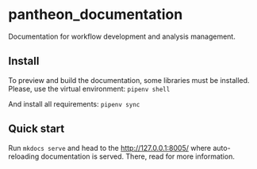 # pantheon_documentation

Documentation for workflow development and analysis management.

## Install

To preview and build the documentation, some libraries must be installed. Please, use the virtual environment:
`pipenv shell`

And install all requirements:
`pipenv sync`

## Quick start

Run `mkdocs serve` and head to the <http://127.0.0.1:8005/> where auto-reloading documentation is served. There, read for more information.
